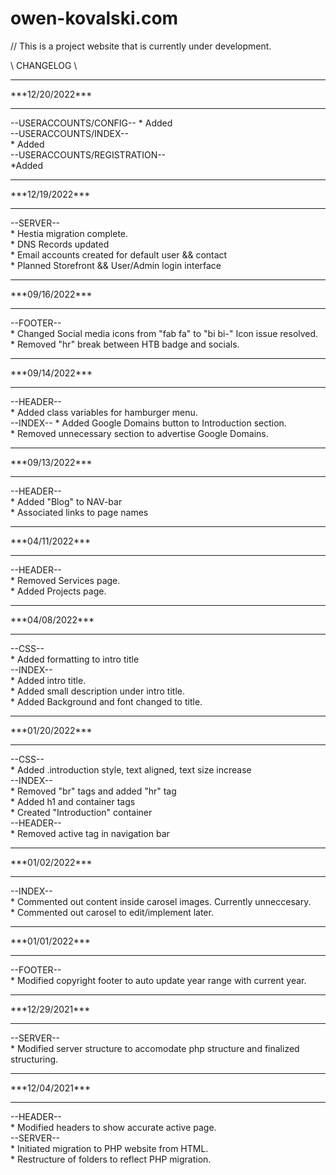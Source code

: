 # owen-kovalski.com

// This is a project website that is currently under development.

\\   CHANGELOG   \\
<hr>
***12/20/2022***
<hr>
--USERACCOUNTS/CONFIG--
* Added
<br>
--USERACCOUNTS/INDEX--
<br>
* Added
<br>
--USERACCOUNTS/REGISTRATION--
<br>
*Added
<hr>
***12/19/2022***
<hr>
--SERVER--
<br>
* Hestia migration complete.
<br>
* DNS Records updated
<br>
* Email accounts created for default user && contact
<br>
* Planned Storefront && User/Admin login interface
<hr>
***09/16/2022***
<hr>
--FOOTER--
<br>
* Changed Social media icons from "fab fa" to "bi bi-" Icon issue resolved.
<br>
* Removed "hr" break between HTB badge and socials.
<hr>
***09/14/2022***
<hr>
--HEADER--
<br>
* Added class variables for hamburger menu.
<br>
--INDEX--
* Added Google Domains button to Introduction section.
<br>
* Removed unnecessary section to advertise Google Domains.
<hr>
***09/13/2022***
<hr>
--HEADER--
<br>
* Added "Blog" to NAV-bar
<br>
* Associated links to page names
<hr>
***04/11/2022***
<hr>
--HEADER--
<br>
* Removed Services page.
<br>
* Added Projects page.
<hr>
***04/08/2022***
<hr>
--CSS--
<br>
* Added formatting to intro title
<br>
--INDEX--
<br>
* Added intro title.
<br>
* Added small description under intro title.
<br>
* Added Background and font changed to title.
<hr>
***01/20/2022***
<hr>
--CSS--
<br>
* Added .introduction style, text aligned, text size increase
<br>
--INDEX--
<br>
* Removed "br" tags and added "hr" tag
<br>
* Added h1 and container tags
<br>
* Created "Introduction" container
<br>
--HEADER--
<br>
* Removed active tag in navigation bar
<hr>
***01/02/2022***
<hr>
--INDEX--
<br>
* Commented out content inside carosel images. Currently unneccesary.
<br>
* Commented out carosel to edit/implement later.
<hr>
***01/01/2022***
<hr>
--FOOTER--
<br>
* Modified copyright footer to auto update year range with current year.
<hr>
***12/29/2021***
<hr>
--SERVER--
<br>
* Modified server structure to accomodate php structure and finalized structuring.
<hr>
***12/04/2021***
<hr>
--HEADER--
<br>
* Modified headers to show accurate active page.
<br>
--SERVER--
<br>
* Initiated migration to PHP website from HTML.
<br>
* Restructure of folders to reflect PHP migration.
